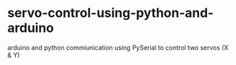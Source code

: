 # servo-control-using-python-and-arduino
arduino and python commiunication using PySerial to control two servos (X &amp; Y)
